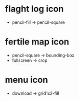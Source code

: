 # flaght log icon
* pencil-fill -> pencil-square

# fertile map icon
* pencil-square -> bounding-box
* fullscreen -> crop

# menu icon
* download -> grid1x2-fill
